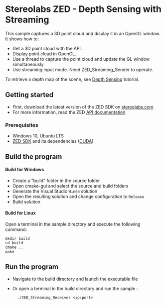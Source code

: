# Stereolabs ZED - Depth Sensing with Streaming

This sample captures a 3D point cloud and display it in an OpenGL window. It shows how to:
- Get a 3D point cloud with the API.
- Display point cloud in OpenGL.
- Use a thread to capture the point cloud and update the GL window simultaneously.
- Use streaming input mode. Need ZED_Streaming_Sender to operate.

To retrieve a depth map of the scene, see [Depth Sensing](https://github.com/stereolabs/zed-examples/tree/master/tutorials) tutorial.

## Getting started

- First, download the latest version of the ZED SDK on [stereolabs.com](https://www.stereolabs.com).
- For more information, read the ZED [API documentation](https://www.stereolabs.com/developers/documentation/API/).

### Prerequisites

- Windows 10, Ubuntu LTS
- [ZED SDK](https://www.stereolabs.com/developers/) and its dependencies ([CUDA](https://developer.nvidia.com/cuda-downloads))

## Build the program

#### Build for Windows

- Create a "build" folder in the source folder
- Open cmake-gui and select the source and build folders
- Generate the Visual Studio `Win64` solution
- Open the resulting solution and change configuration to `Release`
- Build solution

#### Build for Linux

Open a terminal in the sample directory and execute the following command:

    mkdir build
    cd build
    cmake ..
    make

## Run the program

- Navigate to the build directory and launch the executable file
- Or open a terminal in the build directory and run the sample :

        ./ZED_Streaming_Receiver <ip:port>